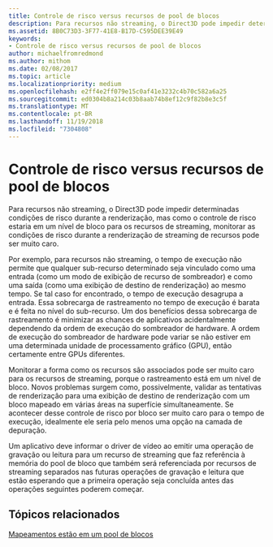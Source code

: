 ```yaml
---
title: Controle de risco versus recursos de pool de blocos
description: Para recursos não streaming, o Direct3D pode impedir determinadas condições de risco durante a renderização, mas como o controle de risco estaria em um nível de bloco para os recursos de streaming, monitorar as condições de risco durante a renderização de streaming de recursos pode ser muito caro.
ms.assetid: 8B0C73D3-3F77-41E8-B17D-C595DEE39E49
keywords:
- Controle de risco versus recursos de pool de blocos
author: michaelfromredmond
ms.author: mithom
ms.date: 02/08/2017
ms.topic: article
ms.localizationpriority: medium
ms.openlocfilehash: e2ff4e2ff079e15c0af41e3232c4b70c582a6a25
ms.sourcegitcommit: ed0304b8a214c03b8aab74b8ef12c9f82b8e3c5f
ms.translationtype: MT
ms.contentlocale: pt-BR
ms.lasthandoff: 11/19/2018
ms.locfileid: "7304808"
---
```

# <a name="hazard-tracking-versus-tile-pool-resources"></a>Controle de risco versus recursos de pool de blocos


Para recursos não streaming, o Direct3D pode impedir determinadas condições de risco durante a renderização, mas como o controle de risco estaria em um nível de bloco para os recursos de streaming, monitorar as condições de risco durante a renderização de streaming de recursos pode ser muito caro.

Por exemplo, para recursos não streaming, o tempo de execução não permite que qualquer sub-recurso determinado seja vinculado como uma entrada (como um modo de exibição de recurso de sombreador) e como uma saída (como uma exibição de destino de renderização) ao mesmo tempo. Se tal caso for encontrado, o tempo de execução desagrupa a entrada. Essa sobrecarga de rastreamento no tempo de execução é barata e é feita no nível do sub-recurso. Um dos benefícios dessa sobrecarga de rastreamento é minimizar as chances de aplicativos acidentalmente dependendo da ordem de execução do sombreador de hardware. A ordem de execução do sombreador de hardware pode variar se não estiver em uma determinada unidade de processamento gráfico (GPU), então certamente entre GPUs diferentes.

Monitorar a forma como os recursos são associados pode ser muito caro para os recursos de streaming, porque o rastreamento está em um nível de bloco. Novos problemas surgem como, possivelmente, validar as tentativas de renderização para uma exibição de destino de renderização com um bloco mapeado em várias áreas na superfície simultaneamente. Se acontecer desse controle de risco por bloco ser muito caro para o tempo de execução, idealmente ele seria pelo menos uma opção na camada de depuração.

Um aplicativo deve informar o driver de vídeo ao emitir uma operação de gravação ou leitura para um recurso de streaming que faz referência à memória do pool de bloco que também será referenciada por recursos de streaming separados nas futuras operações de gravação e leitura que estão esperando que a primeira operação seja concluída antes das operações seguintes poderem começar.

## <a name="span-idrelated-topicsspanrelated-topics"></a><span id="related-topics"></span>Tópicos relacionados


[Mapeamentos estão em um pool de blocos](mappings-are-into-a-tile-pool.md)

 

 




